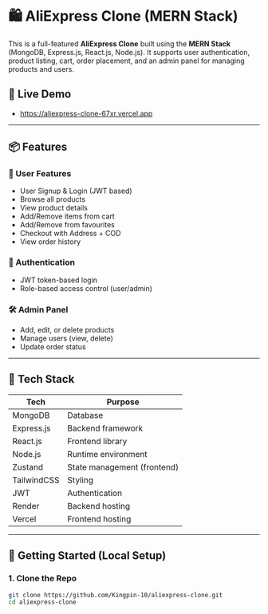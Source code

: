 # 🛍️ AliExpress Clone (MERN Stack)

This is a full-featured **AliExpress Clone** built using the **MERN Stack** (MongoDB, Express.js, React.js, Node.js). It supports user authentication, product listing, cart, order placement, and an admin panel for managing products and users.

## 🔗 Live Demo

- https://aliexpress-clone-67xr.vercel.app

---

## 📦 Features

### 🛒 User Features
- User Signup & Login (JWT based)
- Browse all products
- View product details
- Add/Remove items from cart
- Add/Remove from favourites
- Checkout with Address + COD
- View order history

### 🔐 Authentication
- JWT token-based login
- Role-based access control (user/admin)

### 🛠️ Admin Panel
- Add, edit, or delete products
- Manage users (view, delete)
- Update order status

---

## 🧰 Tech Stack

| Tech       | Purpose                     |
|------------|-----------------------------|
| MongoDB    | Database                    |
| Express.js | Backend framework           |
| React.js   | Frontend library            |
| Node.js    | Runtime environment         |
| Zustand    | State management (frontend) |
| TailwindCSS| Styling                     |
| JWT        | Authentication              |
| Render     | Backend hosting             |
| Vercel     | Frontend hosting            |

---

## 🚀 Getting Started (Local Setup)

### 1. Clone the Repo

```bash
git clone https://github.com/Kingpin-10/aliexpress-clone.git
cd aliexpress-clone
